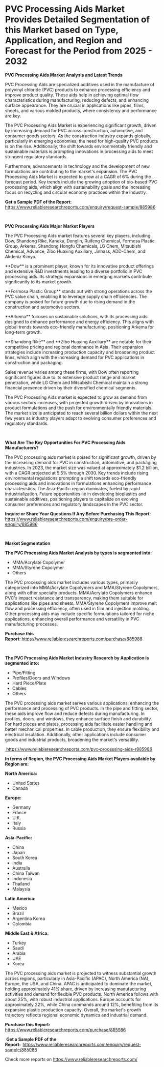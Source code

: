 <p><h1>PVC Processing Aids Market Provides Detailed Segmentation of this Market based on Type, Application, and Region and Forecast for the Period from 2025 - 2032</h1></p><p><strong>PVC Processing Aids Market Analysis and Latest Trends</strong></p>
<p><p>PVC Processing Aids are specialized additives used in the manufacture of polyvinyl chloride (PVC) products to enhance processing efficiency and improve product quality. These aids help in achieving optimal flow characteristics during manufacturing, reducing defects, and enhancing surface appearance. They are crucial in applications like pipes, films, sheets, and various molded products, where consistency and performance are key.</p><p>The PVC Processing Aids Market is experiencing significant growth, driven by increasing demand for PVC across construction, automotive, and consumer goods sectors. As the construction industry expands globally, particularly in emerging economies, the need for high-quality PVC products is on the rise. Additionally, the shift towards environmentally friendly and sustainable materials is prompting innovations in processing aids to meet stringent regulatory standards.</p><p>Furthermore, advancements in technology and the development of new formulations are contributing to the market's expansion. The PVC Processing Aids Market is expected to grow at a CAGR of 6% during the forecast period. Key trends include the growing adoption of bio-based PVC processing aids, which align with sustainability goals and the increasing focus on recycling and circular economy practices within the industry.</p></p>
<p><strong>Get a Sample PDF of the Report:&nbsp;</strong> <a href="https://www.reliableresearchreports.com/enquiry/request-sample/885986?utm_campaign=3262&utm_medium=2&utm_source=Github&utm_content=ia&utm_term=31032025&utm_id=pvc-processing-aids">https://www.reliableresearchreports.com/enquiry/request-sample/885986</a></p>
<p>&nbsp;</p>
<p><strong>PVC Processing Aids Major Market Players</strong></p>
<p><p>The PVC Processing Aids market features several key players, including Dow, Shandong Rike, Kaneka, Donglin, Ruifeng Chemical, Formosa Plastic Group, Arkema, Shandong Hongfu Chemicals, LG Chem, Mitsubishi Chemical, Advance, Zibo Huaxing Auxiliary, Jinhass, ADD-Chem, and Akdeniz Kimya. </p><p>**Dow** is a prominent player, known for its innovative product offerings and extensive R&D investments leading to a diverse portfolio in PVC processing aids. Its strategic expansions in emerging markets contribute significantly to its market growth.</p><p>**Formosa Plastic Group** stands out with strong operations across the PVC value chain, enabling it to leverage supply chain efficiencies. The company is poised for future growth due to rising demand in the construction and automotive sectors.</p><p>**Arkema** focuses on sustainable solutions, with its processing aids designed to enhance performance and energy efficiency. This aligns with global trends towards eco-friendly manufacturing, positioning Arkema for long-term growth.</p><p>**Shandong Rike** and **Zibo Huaxing Auxiliary** are notable for their competitive pricing and regional dominance in Asia. Their expansion strategies include increasing production capacity and broadening product lines, which align with the increasing demand for PVC applications in construction and packaging.</p><p>Sales revenue varies among these firms, with Dow often reporting significant figures due to its extensive product range and market penetration, while LG Chem and Mitsubishi Chemical maintain a strong financial presence driven by their diversified chemical segments. </p><p>The PVC Processing Aids market is expected to grow as demand from various sectors increases, with projected growth driven by innovations in product formulations and the push for environmentally friendly materials. The market size is anticipated to reach several billion dollars within the next few years as industry players adapt to evolving consumer preferences and regulatory standards.</p></p>
<p>&nbsp;</p>
<p><strong>What Are The Key Opportunities For PVC Processing Aids Manufacturers?</strong></p>
<p><p>The PVC processing aids market is poised for significant growth, driven by the increasing demand for PVC in construction, automotive, and packaging industries. In 2023, the market size was valued at approximately $1.2 billion, with a CAGR projected at 5.5% through 2030. Key trends include rising environmental regulations prompting a shift towards eco-friendly processing aids and innovations in formulations enhancing performance characteristics. The Asia-Pacific region dominates, fueled by rapid industrialization. Future opportunities lie in developing bioplastics and sustainable additives, positioning players to capitalize on evolving consumer preferences and regulatory landscapes in the PVC sector.</p></p>
<p><strong>Inquire or Share Your Questions If Any Before Purchasing This Report:</strong> <a href="https://www.reliableresearchreports.com/enquiry/pre-order-enquiry/885986?utm_campaign=3262&utm_medium=2&utm_source=Github&utm_content=ia&utm_term=31032025&utm_id=pvc-processing-aids">https://www.reliableresearchreports.com/enquiry/pre-order-enquiry/885986</a></p>
<p>&nbsp;</p>
<p><strong>Market Segmentation</strong></p>
<p><strong>The PVC Processing Aids Market Analysis by types is segmented into:</strong></p>
<p><ul><li>MMA/Acrylate Copolymer</li><li>MMA/Styrene Copolymer</li><li>Others</li></ul></p>
<p><p>The PVC processing aids market includes various types, primarily categorized into MMA/Acrylate Copolymers and MMA/Styrene Copolymers, along with other specialty products. MMA/Acrylate Copolymers enhance PVC's impact resistance and transparency, making them suitable for applications like pipes and sheets. MMA/Styrene Copolymers improve melt flow and processing efficiency, often used in film and injection molding. Other processing aids may include specific formulations tailored for niche applications, enhancing overall performance and versatility in PVC manufacturing processes.</p></p>
<p><strong>Purchase this Report:&nbsp;</strong><a href="https://www.reliableresearchreports.com/purchase/885986?utm_campaign=3262&utm_medium=2&utm_source=Github&utm_content=ia&utm_term=31032025&utm_id=pvc-processing-aids">https://www.reliableresearchreports.com/purchase/885986</a></p>
<p>&nbsp;</p>
<p><strong>The PVC Processing Aids Market Industry Research by Application is segmented into:</strong></p>
<p><ul><li>Pipe/Fitting</li><li>Profiles/Doors and Windows</li><li>Hard Piece/Plate</li><li>Cables</li><li>Others</li></ul></p>
<p><p>The PVC processing aids market serves various applications, enhancing the performance and processing of PVC products. In the pipe and fitting sector, these aids improve flow and reduce defects during manufacturing. In profiles, doors, and windows, they enhance surface finish and durability. For hard pieces and plates, processing aids facilitate easier handling and better mechanical properties. In cable production, they ensure flexibility and electrical insulation. Additionally, other applications include consumer goods and industrial products, broadening the market's versatility.</p></p>
<p><a href="https://www.reliableresearchreports.com/pvc-processing-aids-r885986?utm_campaign=3262&utm_medium=2&utm_source=Github&utm_content=ia&utm_term=31032025&utm_id=pvc-processing-aids">&nbsp;https://www.reliableresearchreports.com/pvc-processing-aids-r885986</a></p>
<p><strong>In terms of Region, the PVC Processing Aids Market Players available by Region are:</strong></p>
<p>
    <p> <strong> North America: </strong>
        <ul>
            <li>United States</li>
            <li>Canada</li>
        </ul>
        </p> 
    <p> <strong> Europe: </strong>
        <ul>
            <li>Germany</li>
            <li>France</li>
            <li>U.K.</li>
            <li>Italy</li>
            <li>Russia</li>
        </ul>
        </p> 
    <p> <strong> Asia-Pacific: </strong>
        <ul>
            <li>China</li>
            <li>Japan</li>
            <li>South Korea</li>
            <li>India</li>
            <li>Australia</li>
            <li>China Taiwan</li>
            <li>Indonesia</li>
            <li>Thailand</li>
            <li>Malaysia</li>
        </ul>
        </p> 
    <p> <strong> Latin America: </strong>
        <ul>
            <li>Mexico</li>
            <li>Brazil</li>
            <li>Argentina Korea</li>
            <li>Colombia</li>
        </ul>
        </p> 
    <p> <strong> Middle East & Africa: </strong>
        <ul>
            <li>Turkey</li>
            <li>Saudi</li>
            <li>Arabia</li>
            <li>UAE</li>
            <li>Korea</li>
        </ul>
    </p>
    </p>
<p><p>The PVC processing aids market is projected to witness substantial growth across regions, particularly in Asia-Pacific (APAC), North America (NA), Europe, the USA, and China. APAC is anticipated to dominate the market, holding approximately 41% share, driven by increasing manufacturing activities and demand for flexible PVC products. North America follows with about 25%, with robust industrial applications. Europe accounts for approximately 22%, while China commands around 12%, benefiting from its expansive plastic production capacity. Overall, the market's growth trajectory reflects regional economic dynamics and industrial demand.</p></p>
<p><strong>Purchase this Report: </strong><a href="https://www.reliableresearchreports.com/purchase/885986?utm_campaign=3262&utm_medium=2&utm_source=Github&utm_content=ia&utm_term=31032025&utm_id=pvc-processing-aids">https://www.reliableresearchreports.com/purchase/885986</a></p>
<p>&nbsp;<strong>Get a Sample PDF of the Report:&nbsp;&nbsp;</strong><a href="https://www.reliableresearchreports.com/enquiry/request-sample/885986?utm_campaign=3262&utm_medium=2&utm_source=Github&utm_content=ia&utm_term=31032025&utm_id=pvc-processing-aids">https://www.reliableresearchreports.com/enquiry/request-sample/885986</a></p>
<p><strong></strong></p>
<p>Check more reports on <a href="https://www.reliableresearchreports.com/?utm_campaign=3262&utm_medium=2&utm_source=Github&utm_content=ia&utm_term=31032025&utm_id=pvc-processing-aids">https://www.reliableresearchreports.com/</a></p>